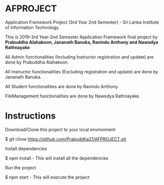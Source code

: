 # AFPROJECT
Application Framework Project (3rd Year 2nd Semester) - Sri Lanka Institute of Information Technology.

This is 2019-3rd Year-2nd Semester Application Framework final project by <b>Prabuddha Alahakoon, Jananath Banuka, Ravindu Anthony and Nawodya Rathnayake</b>

All Admin functionalities (Including Instructor registration and update) are done by Prabuddha Alahakoon.

All Instructor functionalities (Excluding registration and update) are done by Jananath Banuka.

All Student functionalities are done by Ravindu Anthony.

FileManagement functionalities are done by Nawodya Rathnayake.

# Instructions

Download/Clone this project to your local environment

$ git clone https://github.com/Prabuddha21/AFPROJECT.git

Install dependencies

$ npm install - This will install all the dependencies

Run the project

$ npm start - This will execute the project
